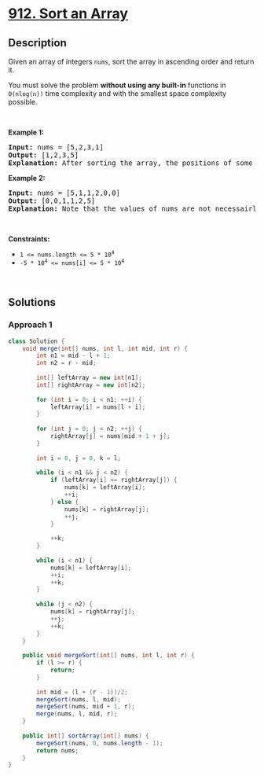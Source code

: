 # [912. Sort an Array](https://leetcode.com/problems/sort-an-array)

## Description

<p>Given an array of integers <code>nums</code>, sort the array in ascending order and return it.</p>

<p>You must solve the problem <strong>without using any built-in</strong> functions in <code>O(nlog(n))</code> time complexity and with the smallest space complexity possible.</p>
<p>&nbsp;</p>

<p><strong class="example">Example 1:</strong></p>
<pre>
<strong>Input:</strong> nums = [5,2,3,1]
<strong>Output:</strong> [1,2,3,5]
<strong>Explanation:</strong> After sorting the array, the positions of some numbers are not changed (for example, 2 and 3), while the positions of other numbers are changed (for example, 1 and 5).
</pre>

<p><strong class="example">Example 2:</strong></p>
<pre>
<strong>Input:</strong> nums = [5,1,1,2,0,0]
<strong>Output:</strong> [0,0,1,1,2,5]
<strong>Explanation:</strong> Note that the values of nums are not necessairly unique.
</pre>
<p>&nbsp;</p>

<p><strong>Constraints:</strong></p>
<ul>
    <li><code>1 &lt;= nums.length &lt;= 5 * 10<sup>4</sup></code></li>
    <li><code>-5 * 10<sup>4</sup> &lt;= nums[i] &lt;= 5 * 10<sup>4</sup></code></li>
</ul>
<p>&nbsp;</p>

## Solutions

### **Approach 1**

```java
class Solution {
    void merge(int[] nums, int l, int mid, int r) {
        int n1 = mid - l + 1;
        int n2 = r - mid;
        
        int[] leftArray = new int[n1];
        int[] rightArray = new int[n2];
        
        for (int i = 0; i < n1; ++i) {
            leftArray[i] = nums[l + i];
        }
        
        for (int j = 0; j < n2; ++j) {
            rightArray[j] = nums[mid + 1 + j];
        }
        
        int i = 0, j = 0, k = l;
        
        while (i < n1 && j < n2) {
            if (leftArray[i] <= rightArray[j]) {
                nums[k] = leftArray[i];
                ++i;
            } else {
                nums[k] = rightArray[j];
                ++j;
            }
            
            ++k;
        }
        
        while (i < n1) {
            nums[k] = leftArray[i];
            ++i;
            ++k;
        }
        
        while (j < n2) {
            nums[k] = rightArray[j];
            ++j;
            ++k;
        }
    }
    
    public void mergeSort(int[] nums, int l, int r) {
        if (l >= r) {
            return;
        }
        
        int mid = (l + (r - 1))/2;
        mergeSort(nums, l, mid);
        mergeSort(nums, mid + 1, r);
        merge(nums, l, mid, r);
    }
    
    public int[] sortArray(int[] nums) {
        mergeSort(nums, 0, nums.length - 1);
        return nums;
    }
}
```